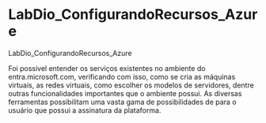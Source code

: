 # LabDio_ConfigurandoRecursos_Azure
LabDio_ConfigurandoRecursos_Azure


Foi possível entender os serviços existentes no ambiente do entra.microsoft.com, verificando com isso, como se cria as máquinas virtuais, as redes virtuais, como escolher os modelos de servidores, dentre outras funcionalidades importantes que o ambiente possui.
As diversas ferramentas possibilitam uma vasta gama de possibilidades de para o usuário que possui a assinatura da plataforma.
